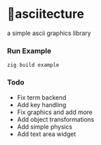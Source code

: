 # 🔺asciitecture
a simple ascii graphics library

### Run Example
```zig build example```

### Todo
- Fix term backend
- Add key handling
- Fix graphics and add more
- Add object transformations
- Add simple physics 
- Add text area widget

